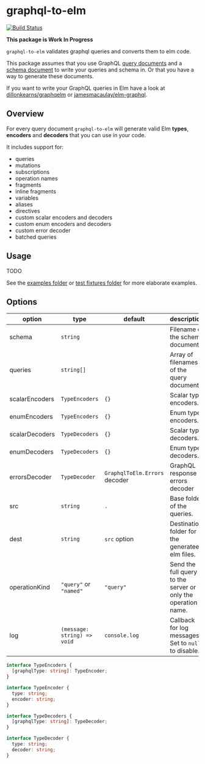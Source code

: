 # graphql-to-elm

[![Build Status](https://travis-ci.org/harmboschloo/graphql-to-elm.svg?branch=master)](https://travis-ci.org/harmboschloo/graphql-to-elm)

**This package is Work In Progress**

`graphql-to-elm` validates graphql queries and converts them to elm code.

This package assumes that you use GraphQL [query documents](http://graphql.org/learn/queries/) and a [schema document](http://graphql.org/learn/schema/) to write your queries and schema in. Or that you have a way to generate these documents.

If you want to write your GraphQL queries in Elm have a look at [dillonkearns/graphqelm](https://github.com/dillonkearns/graphqelm)
or [jamesmacaulay/elm-graphql](https://github.com/jamesmacaulay/elm-graphql).

## Overview

For every query document `graphql-to-elm` will generate valid Elm **types**, **encoders** and **decoders** that you can use in your code.

It includes support for:

* queries
* mutations
* subscriptions
* operation names
* fragments
* inline fragments
* variables
* aliases
* directives
* custom scalar encoders and decoders
* custom enum encoders and decoders
* custom error decoder
* batched queries

## Usage

TODO

See the [examples folder](examples) or [test fixtures folder](test/fixtures) for more elaborate examples.

## Options

| option         | type                        | default                       | description                                                   |
| -------------- | --------------------------- | ----------------------------- | ------------------------------------------------------------- |
| schema         | `string`                    |                               | Filename of the schema document.                              |
| queries        | `string[]`                  |                               | Array of filenames of the query documents.                    |
| scalarEncoders | `TypeEncoders`              | `{}`                          | Scalar type encoders.                                         |
| enumEncoders   | `TypeEncoders`              | `{}`                          | Enum type encoders.                                           |
| scalarDecoders | `TypeDecoders`              | `{}`                          | Scalar type decoders.                                         |
| enumDecoders   | `TypeDecoders`              | `{}`                          | Enum type decoders.                                           |
| errorsDecoder  | `TypeDecoder`               | `GraphqlToElm.Errors` decoder | GraphQL response errors decoder                               |
| src            | `string`                    | `.`                           | Base folder of the queries.                                   |
| dest           | `string`                    | `src` option                  | Destination folder for the generateed elm files.              |
| operationKind  | `"query"` or `"named"`      | `"query"`                     | Send the full query to the server or only the operation name. |
| log            | `(message: string) => void` | `console.log`                 | Callback for log messages. Set to `null` to disable.          |

```TypeScript
interface TypeEncoders {
  [graphqlType: string]: TypeEncoder;
}

interface TypeEncoder {
  type: string;
  encoder: string;
}

interface TypeDecoders {
  [graphqlType: string]: TypeDecoder;
}

interface TypeDecoder {
  type: string;
  decoder: string;
}
```
